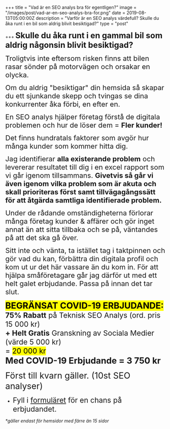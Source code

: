 +++
title = "Vad är en SEO analys bra för egentligen?"
image = "/images/post/vad-ar-en-seo-analys-bra-for.png"
date = 2019-08-13T05:00:00Z
description = "Varför är en SEO analys värdefull? Skulle du åka runt i en bil som aldrig blivit besiktigad?"
type = "post"

+++
**<span style="font-size:25px;">Skulle du åka runt i en gammal bil som aldrig någonsin blivit besiktigad?</span>**

<span style="font-size:22px;">Troligtvis inte eftersom risken finns att bilen rasar sönder på motorvägen och orsakar en olycka.</span>

<span style="font-size:22px;">Om du aldrig "besiktigar" din hemsida så skapar du ett sjunkande skepp och tvingas se dina konkurrenter åka förbi, en efter en.</span>

<span style="font-size:22px;">En SEO analys hjälper företag förstå de digitala problemen och hur de löser dem = **Fler kunder!</span>** 

<span style="font-size:22px;">Det finns hundratals faktorer som avgör hur många kunder som kommer hitta dig.</span>

<span style="font-size:22px;">Jag identifierar **alla existerande problem** och levererar resultatet till dig i en excel rapport som vi går igenom tillsammans. **Givetvis så går vi även igenom vilka problem som är akuta och skall prioriteras först samt tillvägagångssätt för att åtgärda samtliga identifierade problem.</span>**

<span style="font-size:22px;">Under de rådande omständigheterna förlorar många företag kunder & affärer och gör inget annat än att sitta tillbaka och se på, väntandes på att det ska gå över.</span>

<span style="font-size:22px;">Sitt inte och vänta, ta istället tag i taktpinnen och gör vad du kan, förbättra din digitala profil och kom ut ur det här vassare än du kom in. För att hjälpa småföretagare går jag därför ut med ett helt galet erbjudande. Passa på innan det tar slut.  </span>
 
**<span style="font-size:27px;"><mark>BEGRÄNSAT COVID-19 ERBJUDANDE:</mark></span>**  
<span style="font-size:23px;">**75% Rabatt** på Teknisk SEO Analys (ord. pris 15 000 kr)   
**+ Helt Gratis** Granskning av Sociala Medier (värde 5 000 kr)   
= <mark>20 000 kr</mark>   
**<span style="font-size:27px;">Med COVID-19 Erbjudande = <span class="highlight">3 750 kr</span></span>**

<span style="font-size:27px;">Först till kvarn gäller. (10st SEO analyser)</span>  
* <span style="font-size:23px;">Fyll i [formuläret](länk) för en chans på erbjudandet.</span>

<span style="font-size:14px; font-style:italic;">*gäller endast för hemsidor med färre än 15 sidor  
</span> 












